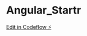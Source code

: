 # Angular_Startr

[Edit in Codeflow ⚡️](https://stackblitz.com/~/github.com/MarcosBenHurSilva/Angular_Startr)